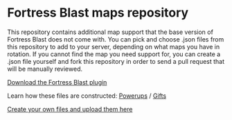 Fortress Blast maps repository
==============================

This repository contains additional map support that the base version of Fortress Blast does not come with. You can pick and choose .json files from this repository to add to your server, depending on what maps you have in rotation. If you cannot find the map you need support for, you can create a .json file yourself and fork this repository in order to send a pull request that will be manually reviewed.

[Download the Fortress Blast plugin](https://github.com/Fortress-Blast/Fortress-Blast)

Learn how these files are constructed: [Powerups](https://fortressblast.miraheze.org/wiki/Powerup_spawns) / [Gifts](https://fortressblast.miraheze.org/wiki/Gift_spawns)

[Create your own files and upload them here](https://fortressblast.miraheze.org/wiki/Custom_powerup_spawns)
